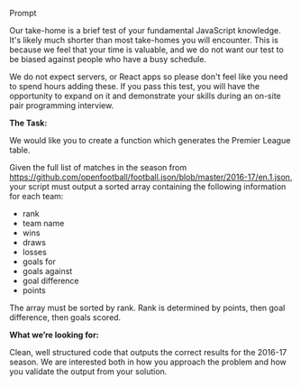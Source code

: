 Prompt

Our take-home is a brief test of your fundamental JavaScript knowledge. It's likely much shorter than most take-homes you will encounter. This is because we feel that your time is valuable, and we do not want our test to be biased against people who have a busy schedule.

We do not expect servers, or React apps so please don't feel like you need to spend hours adding these. If you pass this test, you will have the opportunity to expand on it and demonstrate your skills during an on-site pair programming interview.

**The Task:**

We would like you to create a function which generates the Premier League table.

Given the full list of matches in the season from https://github.com/openfootball/football.json/blob/master/2016-17/en.1.json, your script must output a sorted array containing the following information for each team:

- rank
- team name
- wins
- draws
- losses
- goals for
- goals against
- goal difference
- points

The array must be sorted by rank. Rank is determined by points, then goal difference, then goals scored.

**What we’re looking for:**

Clean, well structured code that outputs the correct results for the 2016-17 season. We are interested both in how you approach the problem and how you validate the output from your solution.
